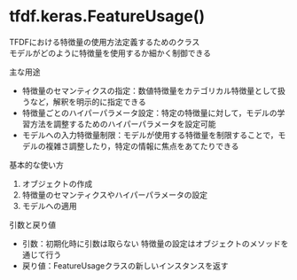 # tfdf.keras.FeatureUsage()
TFDFにおける特徴量の使用方法定義するためのクラス  
モデルがどのように特徴量を使用するか細かく制御できる

主な用途
- 特徴量のセマンティクスの指定：数値特徴量をカテゴリカル特徴量として扱うなど，解釈を明示的に指定できる
- 特徴量ごとのハイパーパラメータ設定：特定の特徴量に対して，モデルの学習方法を調整するためのハイパーパラメータを設定可能
- モデルへの入力特徴量制限：モデルが使用する特徴量を制限することで，モデルの複雑さ調整したり，特定の情報に焦点をあてたりできる

基本的な使い方
1. オブジェクトの作成
2. 特徴量のセマンティクスやハイパーパラメータの設定
3. モデルへの適用

引数と戻り値  
- 引数：初期化時に引数は取らない 特徴量の設定はオブジェクトのメソッドを通じて行う
- 戻り値：FeatureUsageクラスの新しいインスタンスを返す
